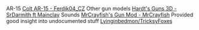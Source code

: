 AR-15 [Colt AR-15 - Ferdik04_CZ](https://www.planetminecraft.com/texture-pack/colt-ar-15-pack/)
Other gun models [Hardt's Guns 3D - SrDarmith ft Mainclay](https://www.planetminecraft.com/texture-pack/hardt-s-guns-3d/)
Sounds [MrCrayfish's Gun Mod - MrCrayfish](https://github.com/MrCrayfish/MrCrayfishGunMod)
Provided good insight into undocumented stuff [Lyinginbedmon/TricksyFoxes](https://github.com/Lyinginbedmon/TricksyFoxes)